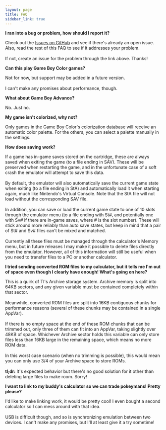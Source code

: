 ```yaml
---
layout: page
title: FAQ
sidebar_link: true
---
```


**I ran into a bug or problem, how should I report it?**

<p class="message">
  Check out the <a href="{{ site.github.repo }}/issues">Issues on GitHub</a> and see if there's already an open issue.
  Also, read the rest of this FAQ to see if it addresses your problem.
  <br/><br/>
  If not, create an issue for the problem through the link above. Thanks!
</p>

**Can this play Game Boy Color games?**

<p class="message">
  Not for now, but support may be added in a future version.
  <br/><br/>
  I can't make any promises about performance, though.
</p>

**What about Game Boy Advance?**

<p class="message">
  No. Just no.
</p>

**My game isn't colorized, why not?**

<p class="message">
  Only games in the Game Boy Color's colorization database will receive an automatic color palette.
  For the others, you can select a palette manually in the settings.
</p>

**How does saving work?**

<p class="message">
  If a game has in-game saves stored on the cartridge, these are always saved when exiting the game (to a file ending in SAV).
  These will be preserved when restarting the game, and in the unfortunate case of a soft crash the emulator will attempt to save this data.
  <br/><br/>
  By default, the emulator will also automatically save the current game state when exiting (to a file ending in StA)
  and automatically load it when starting again, much like Nintendo's Virtual Console.
  Note that the StA file will not load without the corresponding SAV file.
  <br/><br/>
  In addition, you can save or load the current game state to one of 10 slots through the emulator menu
  (to a file ending with St#, and potentially one with Sv# if there are in-game saves, where # is the slot number).
  These will stick around more reliably than auto save states, but keep in mind that a pair of St# and Sv# files can't be mixed and matched.
  <br/><br/>
  Currently all these files must be managed through the calculator's Memory menu, but in future releases I may make it possible to delete
  files directly from the emulator.
  However, all of this information will still be useful when you need to transfer files to a PC or another calculator.
</p>

**I tried sending converted ROM files to my calculator, but it tells me I'm out of space even though I clearly have enough! What's going on here?**

<p class="message">
  This is a quirk of TI's Archive storage system. Archive memory is split into 64KB sectors, and any given variable must be contained completely within that sector.
  <br/><br/>
  Meanwhile, converted ROM files are split into 16KB contiguous chunks for performance reasons (several of these chunks may be contained in a single AppVar).
  <br/><br/>
  If there is no empty space at the end of these ROM chunks that can be trimmed out, only three of them can fit into an AppVar, taking slightly over 48KB of space.
  Whichever Archive sector holds this variable can only store files less than 16KB large in the remaining space, which means no more ROM data.
  <br/><br/>
  In this worst case scenario (when no trimming is possible), this would mean you can only use 3/4 of your Archive space to store ROMs.
  <br/><br/>
  <b>tl;dr:</b> It's expected behavior but there's no good solution for it other than deleting large files to make room. Sorry!
</p>

**I want to link to my buddy's calculator so we can trade pokeymans! Pretty please?**

<p class="message">
  I'd like to make linking work, it would be pretty cool! I even bought a second calculator so I can mess around with that idea.
  <br/><br/>
  USB is difficult though, and so is synchronizing emulation between two devices. I can't make any promises, but I'll at least give it a try sometime!
</p>